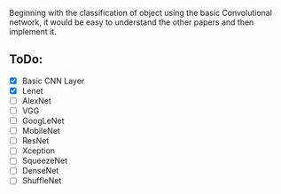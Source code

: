 Beginning with the classification of object using the basic Convolutional network, it would be easy to understand the other papers and then implement it.

## ToDo:
- [x] Basic CNN Layer
- [x] Lenet 
- [ ] AlexNet
- [ ] VGG
- [ ] GoogLeNet
- [ ] MobileNet
- [ ] ResNet
- [ ] Xception
- [ ] SqueezeNet
- [ ] DenseNet
- [ ] ShuffleNet
